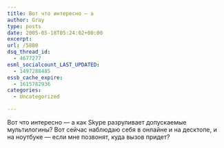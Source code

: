 ```yaml
---
title: Вот что интересно — а
author: Gray
type: posts
date: 2005-05-18T05:24:02+00:00
excerpt:
url: /5880
dsq_thread_id:
  - 4677277
esml_socialcount_LAST_UPDATED:
  - 1497288485
essb_cache_expire:
  - 1615782936
categories:
  - Uncategorized

---
```








Вот что интересно &#8212; а как Skype разруливает допускаемые мультилогины? Вот сейчас наблюдаю себя в онлайне и на десктопе, и на ноутбуке &#8212; если мне позвонят, куда вызов придет?